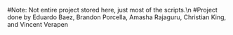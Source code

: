 #Note: Not entire project stored here, just most of the scripts.\n
#Project done by Eduardo Baez, Brandon Porcella, Amasha Rajaguru, Christian King, and Vincent Verapen
